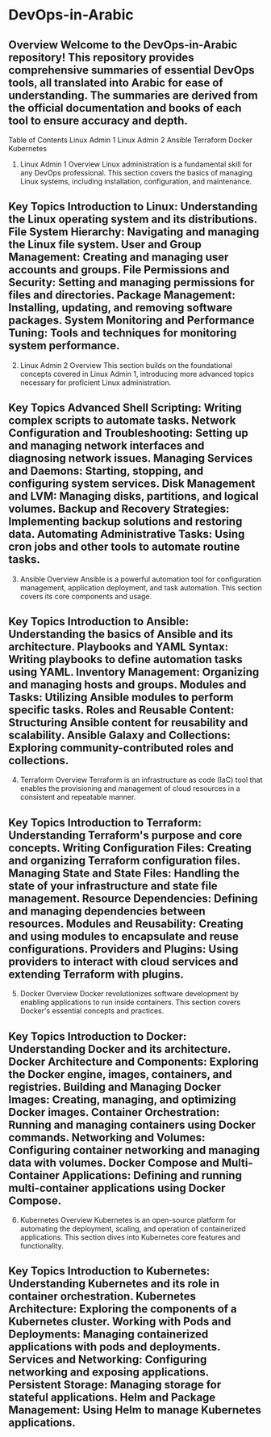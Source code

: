 # DevOps-in-Arabic
Overview
Welcome to the DevOps-in-Arabic repository! This repository provides comprehensive summaries of essential DevOps tools,
all translated into Arabic for ease of understanding. The summaries are derived from the official documentation and 
books of each tool to ensure accuracy and depth.
------------------------------------------------------------------------------------------------------------------------------------------------------------------------------
Table of Contents
Linux Admin 1
Linux Admin 2
Ansible
Terraform
Docker
Kubernetes
1. Linux Admin 1
Overview
Linux administration is a fundamental skill for any DevOps professional. This section covers the basics of managing Linux systems,
 including installation, configuration, and maintenance.

Key Topics
Introduction to Linux: Understanding the Linux operating system and its distributions.
File System Hierarchy: Navigating and managing the Linux file system.
User and Group Management: Creating and managing user accounts and groups.
File Permissions and Security: Setting and managing permissions for files and directories.
Package Management: Installing, updating, and removing software packages.
System Monitoring and Performance Tuning: Tools and techniques for monitoring system performance.
------------------------------------------------------------------------------------------------------------------------------------------------------------------------------
2. Linux Admin 2
Overview
This section builds on the foundational concepts covered in Linux Admin 1, introducing more advanced topics necessary for proficient Linux administration.

Key Topics
Advanced Shell Scripting: Writing complex scripts to automate tasks.
Network Configuration and Troubleshooting: Setting up and managing network interfaces and diagnosing network issues.
Managing Services and Daemons: Starting, stopping, and configuring system services.
Disk Management and LVM: Managing disks, partitions, and logical volumes.
Backup and Recovery Strategies: Implementing backup solutions and restoring data.
Automating Administrative Tasks: Using cron jobs and other tools to automate routine tasks.
------------------------------------------------------------------------------------------------------------------------------------------------------------------------------
3. Ansible
Overview
Ansible is a powerful automation tool for configuration management, application deployment, and task automation. This section covers its core components and usage.

Key Topics
Introduction to Ansible: Understanding the basics of Ansible and its architecture.
Playbooks and YAML Syntax: Writing playbooks to define automation tasks using YAML.
Inventory Management: Organizing and managing hosts and groups.
Modules and Tasks: Utilizing Ansible modules to perform specific tasks.
Roles and Reusable Content: Structuring Ansible content for reusability and scalability.
Ansible Galaxy and Collections: Exploring community-contributed roles and collections.
------------------------------------------------------------------------------------------------------------------------------------------------------------------------------
4. Terraform
Overview
Terraform is an infrastructure as code (IaC) tool that enables the provisioning and management of cloud resources in a consistent and repeatable manner.

Key Topics
Introduction to Terraform: Understanding Terraform's purpose and core concepts.
Writing Configuration Files: Creating and organizing Terraform configuration files.
Managing State and State Files: Handling the state of your infrastructure and state file management.
Resource Dependencies: Defining and managing dependencies between resources.
Modules and Reusability: Creating and using modules to encapsulate and reuse configurations.
Providers and Plugins: Using providers to interact with cloud services and extending Terraform with plugins.
------------------------------------------------------------------------------------------------------------------------------------------------------------------------------
5. Docker
Overview
Docker revolutionizes software development by enabling applications to run inside containers. This section covers Docker's essential concepts and practices.

Key Topics
Introduction to Docker: Understanding Docker and its architecture.
Docker Architecture and Components: Exploring the Docker engine, images, containers, and registries.
Building and Managing Docker Images: Creating, managing, and optimizing Docker images.
Container Orchestration: Running and managing containers using Docker commands.
Networking and Volumes: Configuring container networking and managing data with volumes.
Docker Compose and Multi-Container Applications: Defining and running multi-container applications using Docker Compose.
------------------------------------------------------------------------------------------------------------------------------------------------------------------------------
6. Kubernetes
Overview
Kubernetes is an open-source platform for automating the deployment, scaling, and operation of containerized applications. This section dives into Kubernetes
 core features and functionality.

Key Topics
Introduction to Kubernetes: Understanding Kubernetes and its role in container orchestration.
Kubernetes Architecture: Exploring the components of a Kubernetes cluster.
Working with Pods and Deployments: Managing containerized applications with pods and deployments.
Services and Networking: Configuring networking and exposing applications.
Persistent Storage: Managing storage for stateful applications.
Helm and Package Management: Using Helm to manage Kubernetes applications.
------------------------------------------------------------------------------------------------------------------------------------------------------------------------------
